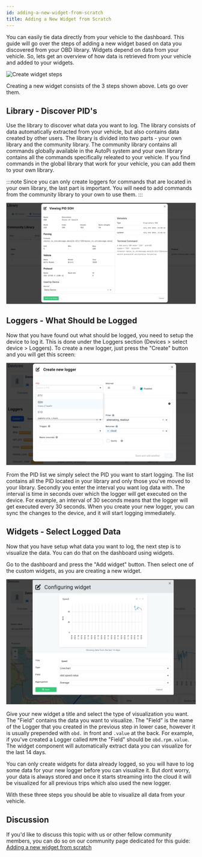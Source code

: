 ```yaml
---
id: adding-a-new-widget-from-scratch
title: Adding a New Widget from Scratch
---
```


You can easily tie data directly from your vehicle to the dashboard. This guide will go
over the steps of adding a new widget based on data you discovered from your OBD library. Widgets
depend on data from your vehicle. So, lets get an overview of how data is retrieved from your
vehicle and added to your widgets.

![Create widget steps](/img/cloud/device_management/dashboard/adding_a_new_widget_from_scratch/create_widget_steps.jpeg) 

Creating a new widget consists of the 3 steps shown above. Lets go over them.

## Library - Discover PID's

Use the library to discover what data you want to log. The library consists of data automatically
extracted from your vehicle, but also contains data created by other users. The library is divided
into two parts - your own library and the community library. The community library contains all
commands globally available in the AutoPi system and your own library contains all the commands
specifically releated to your vehicle. If you find commands in the global library that work for
your vehicle, you can add them to your own library.

:::note
Since you can only create loggers for commands that are located in your own library, the last part
is important. You will need to add commands from the community library to your own to use them.
:::

![Add command](/img/cloud/device_management/dashboard/adding_a_new_widget_from_scratch/add_command.jpeg) 

## Loggers - What Should be Logged

Now that you have found out what should be logged, you need to setup the device to log it. This is
done under the Loggers section (Devices > select device > Loggers). To create a new logger, just press the
"Create" button and you will get this screen:

![Create logger](/img/cloud/device_management/dashboard/adding_a_new_widget_from_scratch/create_logger.jpeg) 

From the PID list we simply select the PID you want to start logging. The list contains all the
PID located in your library and only those you've moved to your library. Secondly you enter the
interval you want log data with. The interval is time in seconds over which the logger will get
executed on the device. For example, an interval of 30 seconds means that the logger will get
executed every 30 seconds. When you create your new logger, you can sync the changes to the device,
and it will start logging immediately. 

## Widgets - Select Logged Data
Now that you have setup what data you want to log, the next step is to visualize the data. You can
do that on the dashboard using widgets.

Go to the dashboard and press the "Add widget" button. Then select one of the custom widgets, as
you are creating a new widget. 

![Create widget](/img/cloud/device_management/dashboard/adding_a_new_widget_from_scratch/create_widget.jpeg) 

Give your new widget a title and select the type of visualization you want. The "Field" contains
the data you want to visualize. The "Field" is the name of the Logger that you created in the
previous step in lower case, however it is usually prepended with `obd.` in front and `.value` at
the back. For example, if you've created a Logger called `RPM` the "Field" should be
`obd.rpm.value`. The widget component will automatically extract data you can visualize for the last
14 days.

You can only create widgets for data already logged, so you will have to log some data for your new
logger before you can visualize it. But dont worry, your data is always stored and once it starts
streaming into the cloud it will be visualized for all previous trips which also used the new
logger.

With these three steps you should be able to visualize all data from your vehicle. 

## Discussion
If you'd like to discuss this topic with us or other fellow community members, you can do so on
our community page dedicated for this guide:
[Adding a new widget from scratch](https://community.autopi.io/t/adding-a-new-widget-from-scratch/964)

